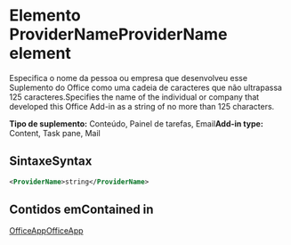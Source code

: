 # <a name="providername-element"></a><span data-ttu-id="75c1d-101">Elemento ProviderName</span><span class="sxs-lookup"><span data-stu-id="75c1d-101">ProviderName element</span></span>

<span data-ttu-id="75c1d-102">Especifica o nome da pessoa ou empresa que desenvolveu esse Suplemento do Office como uma cadeia de caracteres que não ultrapassa 125 caracteres.</span><span class="sxs-lookup"><span data-stu-id="75c1d-102">Specifies the name of the individual or company that developed this Office Add-in as a string of no more than 125 characters.</span></span>

<span data-ttu-id="75c1d-103">**Tipo de suplemento:** Conteúdo, Painel de tarefas, Email</span><span class="sxs-lookup"><span data-stu-id="75c1d-103">**Add-in type:** Content, Task pane, Mail</span></span>

## <a name="syntax"></a><span data-ttu-id="75c1d-104">Sintaxe</span><span class="sxs-lookup"><span data-stu-id="75c1d-104">Syntax</span></span>

```XML
<ProviderName>string</ProviderName>
```

## <a name="contained-in"></a><span data-ttu-id="75c1d-105">Contidos em</span><span class="sxs-lookup"><span data-stu-id="75c1d-105">Contained in</span></span>

[<span data-ttu-id="75c1d-106">OfficeApp</span><span class="sxs-lookup"><span data-stu-id="75c1d-106">OfficeApp</span></span>](officeapp.md)

